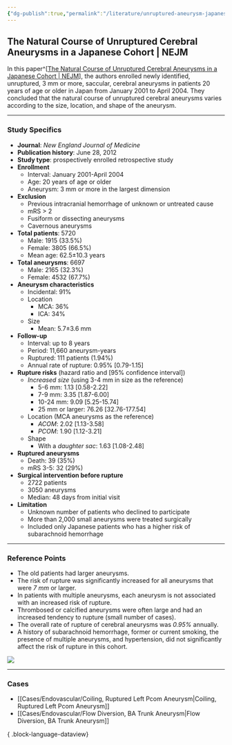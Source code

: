 ```yaml
---
{"dg-publish":true,"permalink":"/literature/unruptured-aneurysm-japanese-2012/","tags":["aneurysm","aneurysm/unruptured","Japanese","NEJM"],"created":"2023-11-11T13:48:16.264-08:00","updated":"2023-11-11T14:56:42.057-08:00"}
---
```



## The Natural Course of Unruptured Cerebral Aneurysms in a Japanese Cohort | NEJM

In this paper^[[The Natural Course of Unruptured Cerebral Aneurysms in a Japanese Cohort | NEJM](https://www.nejm.org/doi/full/10.1056/NEJMoa1113260)], the authors enrolled newly identified, unruptured, 3 mm or more, saccular, cerebral aneurysms in patients 20 years of age or older in Japan from January 2001 to April 2004. They concluded that the natural course of unruptured cerebral aneurysms varies according to the size, location, and shape of the aneurysm.

---

### Study Specifics

- **Journal**: *New England Journal of Medicine*
- **Publication history**: June 28, 2012
- **Study type**: prospectively enrolled retrospective study
- **Enrollment**
	- Interval: January 2001-April 2004
	- Age: 20 years of age or older
	- Aneurysm: 3 mm or more in the largest dimension
- **Exclusion**
	- Previous intracranial hemorrhage of unknown or untreated cause
	- mRS > 2
	- Fusiform or dissecting aneurysms
	- Cavernous aneurysms
- **Total patients**: 5720
	- Male: 1915 (33.5%)
	- Female: 3805 (66.5%)
	- Mean age: 62.5±10.3 years
- **Total aneurysms**: 6697
	- Male: 2165 (32.3%)
	- Female: 4532 (67.7%)
- **Aneurysm characteristics**
	- Incidental: 91%
	- Location
		- MCA: 36%
		- ICA: 34%
	- Size
		- Mean: 5.7±3.6 mm
- **Follow-up**
	- Interval: up to 8 years
	- Period: 11,660 aneurysm-years
	- Ruptured: 111 patients (1.94%)
	- Annual rate of rupture: 0.95% \[0.79-1.15\]
- **Rupture risks** (hazard ratio and \[95% confidence interval\])
	- *Increased size* (using 3-4 mm in size as the reference)
		- 5-6 mm: 1.13 \[0.58-2.22\]
		- 7-9 mm: 3.35 \[1.87-6.00\]
		- 10-24 mm: 9.09 \[5.25-15.74\]
		- 25 mm or larger: 76.26 \[32.76-177.54\]
	- Location (MCA aneurysms as the reference)
		- *ACOM*: 2.02 \[1.13-3.58\]
		- *PCOM*: 1.90 \[1.12-3.21\]
	- Shape
		- With a *daughter sac*: 1.63 \[1.08-2.48\]
- **Ruptured aneurysms**
	- Death: 39 (35%)
	- mRS 3-5: 32 (29%)
- **Surgical intervention before rupture**
	- 2722 patients
	- 3050 aneurysms
	- Median: 48 days from initial visit
- **Limitation**
	- Unknown number of patients who declined to participate
	- More than 2,000 small aneurysms were treated surgically
	- Included only Japanese patients who has a higher risk of subarachnoid hemorrhage

---

### Reference Points

- The old patients had larger aneurysms.
- The risk of rupture was significantly increased for all aneurysms that were *7 mm* or larger.
- In patients with multiple aneurysms, each aneurysm is not associated with an increased risk of rupture.
- Thrombosed or calcified aneurysms were often large and had an increased tendency to rupture (small number of cases).
- The overall rate of rupture of cerebral aneurysms was *0.95%* annually.
- A history of subarachnoid hemorrhage, former or current smoking, the presence of multiple aneurysms, and hypertension, did not significantly affect the risk of rupture in this cohort.

![](https://www.nejm.org/na101/home/literatum/publisher/mms/journals/content/nejm/2012/nejm_2012.366.issue-26/nejmoa1113260/20130620/images/img_xlarge/nejmoa1113260_t3.jpeg)

---

### Cases

- [[Cases/Endovascular/Coiling, Ruptured Left Pcom Aneurysm\|Coiling, Ruptured Left Pcom Aneurysm]]
- [[Cases/Endovascular/Flow Diversion, BA Trunk Aneurysm\|Flow Diversion, BA Trunk Aneurysm]]

{ .block-language-dataview}
